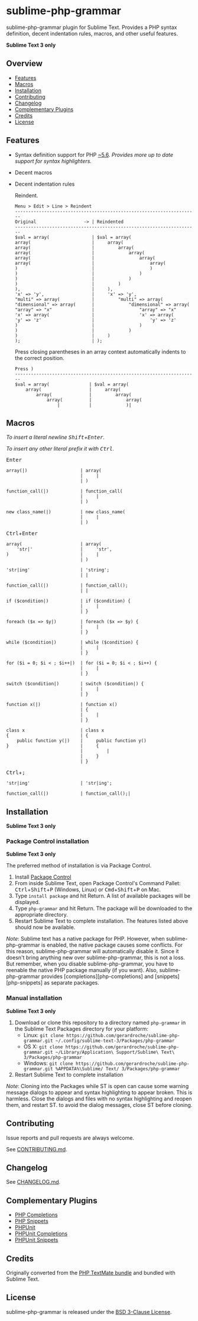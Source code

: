 # sublime-php-grammar

sublime-php-grammar plugin for Sublime Text. Provides a PHP syntax definition, decent indentation rules, macros, and other useful features.

**Sublime Text 3 only**

## Overview

* [Features](#features)
* [Macros](#macros)
* [Installation](#installation)
* [Contributing](#contributing)
* [Changelog](#changelog)
* [Complementary Plugins](#complementary-plugins)
* [Credits](#credits)
* [License](#license)

## Features

* Syntax definition support for PHP [~5.6](http://semver.org). *Provides more up to date support for syntax highlighters.*
* Decent macros
* Decent indentation rules

    Reindent.

    ```
    Menu > Edit > Line > Reindent
    ---------------------------------------------------------------------
    Original                  -> | Reindented
    ---------------------------------------------------------------------
    $val = array(                | $val = array(
    array(                       |     array(
    array(                       |         array(
    array(                       |             array(
    array(                       |                 array(
    array(                       |                     array(
    )                            |                     )
    )                            |                 )
    )                            |             )
    )                            |         )
    ),                           |     ),
    'x' => 'y',                  |     'x' => 'y',
    "multi" => array(            |         "multi" => array(
    "dimensional" => array(      |             "dimensional" => array(
    "array" => "x"               |                 "array" => "x"
    'x' => array(                |                 'x' => array(
    'y' => 'z'                   |                     'y' => 'z'
    )                            |                 )
    )                            |             )
    )                            |     )
    );                           | );
    ```

    Press closing parentheses in an array context automatically indents to the correct position.

    ```
    Press )
    ---------------------------------------------------------------------
    $val = array(               | $val = array(
        array(                  |     array(
            array(              |         array(
                array(          |             array(
                    |           |             )|
    ```

## Macros

*To insert a literal newline <kbd>Shift</kbd>+<kbd>Enter</kbd>.*

*To insert any other literal prefix it with <kbd>Ctrl</kbd>.*

<kbd>Enter</kbd>

```
array(|)                    | array(
                            |     |
                            | )
```

```
function_call(|)            | function_call(
                            |     |
                            | )
```

```
new class_name(|)           | new class_name(
                            |     |
                            | )
```

<kbd>Ctrl</kbd>+<kbd>Enter</kbd>

```
array(                      | array(
    'str|'                  |     'str',
)                           |     |
                            | )
```

```
'str|ing'                   | 'string';
                            | |
```

```
function_call(|)            | function_call();
                            | |
```

```
if ($condition|)            | if ($condition) {
                            |     |
                            | }
```

```
foreach ($x => $y|)         | foreach ($x => $y) {
                            |     |
                            | }
```

```
while ($condition|)         | while ($condition) {
                            |     |
                            | }
```

```
for ($i = 0; $i < ; $i++|)  | for ($i = 0; $i < ; $i++) {
                            |     |
                            | }
```

```
switch ($condition|)        | switch ($condition|) {
                            |     |
                            | }
```

```
function x(|)               | function x()
                            | {
                            |     |
                            | }
```

```
class x                     | class x
{                           | {
    public function y(|)    |     public function y()
}                           |     {
                            |         |
                            |     }
                            | }
```

<kbd>Ctrl</kbd>+<kbd>;</kbd>

```
'str|ing'                   | 'str|ing';
```

```
function_call(|)            | function_call();|
```

## Installation

**Sublime Text 3 only**

### Package Control installation

**Sublime Text 3 only**

The preferred method of installation is via Package Control.

1. Install [Package Control](https://packagecontrol.io)
2. From inside Sublime Text, open Package Control's Command Pallet: <kbd>Ctrl</kbd>+<kbd>Shift</kbd>+<kbd>P</kbd> (Windows, Linux) or <kbd>Cmd</kbd>+<kbd>Shift</kbd>+<kbd>P</kbd> on Mac.
3. Type `install package` and hit Return. A list of available packages will be displayed.
4. Type `php-grammar` and hit Return. The package will be downloaded to the appropriate directory.
5. Restart Sublime Text to complete installation. The features listed above should now be available.

_Note_: Sublime text has a native package for PHP. However, when sublime-php-grammar is enabled, the native package causes some conflicts. For this reason, sublime-php-grammar will automatically disable it. Since it doesn't bring anything new over sublime-php-grammar, this is not a loss. But remember, when you disable sublime-php-grammar, you have to reenable the native PHP package manually (if you want). Also, sublime-php-grammar provides [completions][php-completions] and [snippets][php-snippets] as separate packages.

### Manual installation

**Sublime Text 3 only**

1. Download or clone this repository to a directory named `php-grammar` in the Sublime Text Packages directory for your platform:
    * Linux: `git clone https://github.com/gerardroche/sublime-php-grammar.git ~/.config/sublime-text-3/Packages/php-grammar`
    * OS X: `git clone https://github.com/gerardroche/sublime-php-grammar.git ~/Library/Application\ Support/Sublime\ Text\ 3/Packages/php-grammar`
    * Windows: `git clone https://github.com/gerardroche/sublime-php-grammar.git %APPDATA%\Sublime/ Text/ 3/Packages/php-grammar`
2. Restart Sublime Text to complete installation

_Note_: Cloning into the Packages while ST is open can cause some warning message dialogs to appear and syntax highlighting to appear broken. This is harmless. Close the dialogs and files with no syntax highlighting and reopen them, and  restart ST. to avoid the dialog messages, close ST before cloning.

## Contributing

Issue reports and pull requests are always welcome.

See [CONTRIBUTING.md](CONTRIBUTING.md).

## Changelog

See [CHANGELOG.md](CHANGELOG.md).

## Complementary Plugins

* [PHP Completions](https://github.com/gerardroche/sublime-phpck)
* [PHP Snippets](https://github.com/gerardroche/sublime-php-snippets)
* [PHPUnit](https://github.com/gerardroche/sublime-phpunit)
* [PHPUnit Completions](https://github.com/gerardroche/sublime-phpunit-completions)
* [PHPUnit Snippets](https://github.com/gerardroche/sublime-phpunit-snippets)

## Credits

Originally converted from the [PHP TextMate bundle](https://github.com/textmate/php.tmbundle) and bundled with Sublime Text.

## License

sublime-php-grammar is released under the [BSD 3-Clause License](LICENSE).
